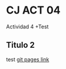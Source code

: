# CJ ACT 04
Actividad 4
+Test
## Titulo 2
test
[git pages link](https://github.com/Insaniti69/cj_act_04)